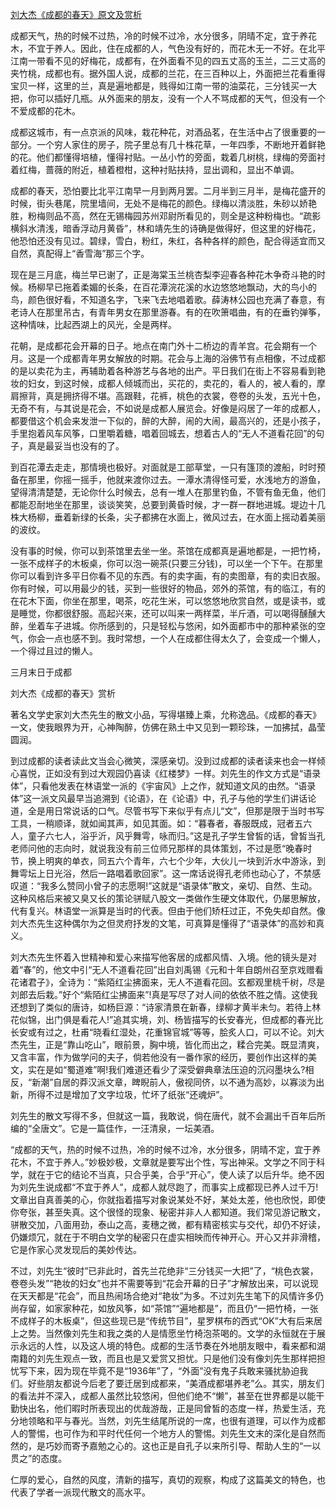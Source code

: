 [刘大杰《成都的春天》原文及赏析](https://www.vrrw.net/wx/10912.html)

成都天气，热的时候不过热，冷的时候不过冷，水分很多，阴晴不定，宜于养花木，不宜于养人。因此，住在成都的人，气色没有好的，而花木无一不好。在北平江南一带看不见的好梅花，成都有，在外面看不见的四五丈高的玉兰，二三丈高的夹竹桃，成都也有。据外国人说，成都的兰花，在三百种以上，外面把兰花看重得宝贝一样，这里的兰，真是遍地都是，贱得如江南一带的油菜花，三分钱买一大把，你可以插好几瓶。从外面来的朋友，没有一个人不骂成都的天气，但没有一个不爱成都的花木。

成都这城市，有一点京派的风味，栽花种花，对酒品茗，在生活中占了很重要的一部分。一个穷人家住的房子，院子里总有几十株花草，一年四季，不断地开着鲜艳的花。他们都懂得培植，懂得衬贴。一丛小竹的旁面，栽着几树桃，绿梅的旁面衬着红梅，蔷薇的附近，植着橙柑，这种衬贴扶持，显出调和，显出不单调。

成都的春天，恐怕要比北平江南早一月到两月罢。二月半到三月半，是梅花盛开的时候，街头巷尾，院里墙间，无处不是梅花的颜色。绿梅以清淡胜，朱砂以娇艳胜，粉梅则品不高，然在无锡梅园苏州邓尉所看见的，则全是这种粉梅也。“疏影横斜水清浅，暗香浮动月黄昏”，林和靖先生的诗确是做得好，但这里的好梅花，他恐怕还没有见过。碧绿，雪白，粉红，朱红，各种各样的颜色，配合得适宜而又自然，真配得上“香雪海”那三个字。



现在是三月底，梅兰早已谢了，正是海棠玉兰桃杏梨李迎春各种花木争奇斗艳的时候。杨柳早已拖着柔媚的长条，在百花潭浣花溪的水边悠悠地飘动，大的鸟小的鸟，颜色很好看，不知道名字，飞来飞去地唱着歌。薛涛林公园也充满了春意，有老诗人在那里吊古，有青年男女在那里游春。有的在吹箫唱曲，有的在垂钓弹筝，这种情味，比起西湖上的风光，全是两样。

花朝，是成都花会开幕的日子。地点在南门外十二桥边的青羊宫。花会期有一个月。这是一个成都青年男女解放的时期。花会与上海的浴佛节有点相像，不过成都的是以卖花为主，再辅助着各种游艺与各地的出产。平日我们在街上不容易看到艳妆的妇女，到这时候，成都人倾城而出，买花的，卖花的，看人的，被人看的，摩肩擦背，真是拥挤得不堪。高跟鞋，花裤，桃色的衣裳，卷卷的头发，五光十色，无奇不有，与其说是花会，不如说是成都人展览会。好像是闷居了一年的成都人，都要借这个机会来发泄一下似的，醉的大醉，闹的大闹，最高兴的，还是小孩子，手里抱着风车风筝，口里嚼着糖，唱着回城去，想着古人的“无人不道看花回”的句子，真是最妥当也没有的了。

到百花潭去走走，那情境也极好。对面就是工部草堂，一只有篷顶的渡船，时时预备在那里，你摇一摇手，他就来渡你过去。一潭水清得怪可爱，水浅地方的游鱼，望得清清楚楚，无论你什么时候去，总有一堆人在那里钓鱼，不管有鱼无鱼，他们都能忍耐地坐在那里，谈谈笑笑，总要到黄昏时候，才一群一群地进城。堤边十几株大杨柳，垂着新绿的长条，尖子都拂在水面上，微风过去，在水面上摇动着美丽的波纹。

没有事的时候，你可以到茶馆里去坐一坐。茶馆在成都真是遍地都是，一把竹椅，一张不成样子的木板桌，你可以泡一碗茶(只要三分钱)，可以坐一个下午。在那里你可以看到许多平日你看不见的东西。有的卖字画，有的卖图章，有的卖旧衣服。你有时候，可以用最少的钱，买到一些很好的物品，郊外的茶馆，有的临江，有的在花木下面，你坐在那里，喝茶，吃花生米，可以悠悠地欣赏自然，或是读书，或是睡觉，你都很舒服。高起兴来，还可以叫来一两样菜，半斤酒，可以喝得醺醺大醉，坐着车子进城。你所感到的，只是轻松与悠闲，如外面都市中的那种紧张的空气，你会一点也感不到。我时常想，一个人在成都住得太久了，会变成一个懒人，一个得过且过的懒人。

三月末日于成都

刘大杰《成都的春天》赏析

著名文学史家刘大杰先生的散文小品，写得堪臻上乘，允称逸品。《成都的春天》一文，使我眼界为开，心神陶醉，仿佛在熟土中又见到一颗珍珠，一加拂拭，晶莹圆润。

到过成都的读者读此文当会心微笑，深感亲切。没到过成都的读者读来也会一样倾心喜悦，正如没有到过大观园仍喜读《红楼梦》一样。刘先生的作文方式是“语录体”，只看他发表在林语堂一派的《宇宙风》上之作，就知道文风的由然。“语录体”这一派文风最早当追溯到《论语》，在《论语》中，孔子与他的学生们讲话论道，全是用日常说话的口气。尽管书写下来似乎有点儿“文”，但那是限于当时书写工具，一稍顺译，就如闻其声，如见其面。如：“暮春者，春服既成，冠者五六人，童子六七人，浴乎沂，风乎舞雩，咏而归。”这是孔子学生曾皙的话，曾皙当孔老师问他的志向时，就说我没有前三位师兄那样的具体策划，不过是愿“晚春时节，换上明爽的单衣，同五六个青年，六七个少年，大伙儿一块到沂水中游泳，到舞雩坛上日光浴，然后一路唱着歌回家”。这一席话说得孔老师也动心了，不禁感叹道：“我多么赞同小曾子的志愿啊!”这就是“语录体”散文，亲切、自然、生动。这种风格后来被又臭又长的策论骈赋八股文一类做作生硬文体取代，仍屡思解放，代有复兴。林语堂一派算是当时的代表。但由于他们矫枉过正，不免失却自然。像刘大杰先生这种偶尔为之但灵府抒发的文笔，可真算是懂得了“语录体”的高妙和真义。

刘大杰先生怀着入世精神和爱心来描写他客居的成都风情、入境。他的镜头是对着“春”的，他文中引“无人不道看花回”出自刘禹锡《元和十年自朗州召至京戏赠看花诸君子》，全诗为：“紫陌红尘拂面来，无人不道看花回。玄都观里桃千树，尽是刘郎去后栽。”好个“紫陌红尘拂面来”!真是写尽了对人间的依依不胜之情。这使我还想到了类似的唐诗，如杨巨源：“诗家清景在新春，绿柳才黄半未匀。若待上林花似锦，出门俱是看花人!”追其实境，刘、杨皆描写的长安春光，但成都的春光比长安或有过之，杜甫“晓看红湿处，花重锦官城”等等，脍炙人口，可以不论。刘大杰先生，正是“靠山吃山”，眼前景，胸中境，皆化而出之，糅合完美。既显清爽，又含丰富，作为做学问的夫子，倘若他没有一番作家的经历，要创作出这样的美文，实在是如“蜀道难”啊!我们难道还看少了深受僻典章法压迫的沉闷墨块么?相反，“新潮”自居的莽汉派文章，睥睨前人，傲视同侪，以不通为高妙，以寡淡为出新，所得不过是增加了文字垃圾，忙坏了纸张“还魂炉”。

刘先生的散文写得不多，但就这一篇，我敢说，倘在唐代，就不会漏出千百年后所编的“全唐文”。它是一篇佳作，一汪清泉，一坛美酒。

“成都的天气，热的时候不过热，冷的时候不过冷，水分很多，阴晴不定，宜于养花木，不宜于养人。”妙极妙极，文章就是要写出个性，写出神采。文学之不同于科学，就在于它的结论不当真，只合乎美，合乎“开心”，使人读了以后升华。绝不因为刘先生说成都“不宜于养人”，成都人就尽跑了，而事实上成都现已养人过千万!文章出自真善美的心，你就指着描写对象说某处不好，某处太差，他也欣悦，即使你夸张，甚至失真。这个很怪的现象、秘密并非人人都知道。我们常见游记散文，骈散交加，八面用劲，泰山之高，麦穗之微，都有精密核实与交代，却仍不好读，仍嫌烦冗，就在于不明白文学的秘密只在虚实相映而传神开心。开心又并非滑稽，它是作家心灵发现后的美妙传达。

不过，刘先生“彼时”已非此时，首先兰花绝非“三分钱买一大把”了，“桃色衣裳，卷卷头发”“艳妆的妇女”也并不需要等到“花会开幕的日子”才解放出来，可以说现在天天都是“花会”，而且热闹场合绝对“艳妆”为多。不过刘先生笔下的风情许多仍尚存留，如家家种花，如放风筝，如“茶馆”“遍地都是”，而且仍“一把竹椅，一张不成样子的木板桌”，但这些现已是“传统节目”，星罗棋布的西式“OK”大有后来居上之势。当然像刘先生和我之类的人是情愿坐竹椅泡茶喝的。文学的永恒就在于展示永远的人性，以及这人境的特色。成都的生活节奏在外地朋友眼中，看来都和湖南籍的刘先生观点一致，而且也是又爱赏又担忧。只是他们没有像刘先生那样把担忧写下来，因为现在毕竟不是“1936年”了，“外面”没有鬼子兵敢来骚扰胁迫我们。好些朋友都说今后老了要迁居到成都来，“美酒成都堪养老”么。其实，朋友们的看法并不深入，成都人虽然比较悠闲，但他们绝不“懒”，甚至在世界都是以能干勤快出名，他们暇时所表现出的优哉游哉，正是同曾皙的态度一样，热爱生活，充分地领略和平与春光。当然，刘先生结尾所说的一席，也很有道理，可以作为成都人的警惕，也可作为和平时代任何一个地方人的警惕。刘先生文末的深化是自然而然的，是巧妙而寄予嘉勉之心的。这也正是自孔子以来所引导、帮助人生的“一以贯之”的态度。

仁厚的爱心，自然的风度，清新的描写，真切的观察，构成了这篇美文的特色，也代表了学者一派现代散文的高水平。

